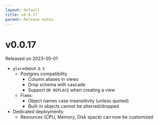 ```yaml
---
layout: default
title: v0.0.17
parent: Release notes
---
```


<!-- markdownlint-disable title-case-style -->

# v0.0.17

Released on 2023-05-01

<!-- markdownlint-enable title-case-style -->

- `glaredb@v0.0.5`
  - Postgres compatibility
    - Column aliases in views
    - Drop schema with cascade
    - Support `OR REPLACE` when creating a view
  - Fixes:
    - Object names case insensitivity (unless quoted)
    - Built-in objects cannot be alterred/dropped
- Dedicated deployments:
  - Resources (CPU, Memory, Disk space) can now be customized
